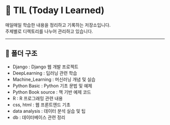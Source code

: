 # 🌱 TIL (Today I Learned)

매일매일 학습한 내용을 정리하고 기록하는 저장소입니다.  
주제별로 디렉토리를 나누어 관리하고 있습니다.

---

## 📁 폴더 구조

- Django : Django 웹 개발 프로젝트
- DeepLearning : 딥러닝 관련 학습
- Machine_Learning : 머신러닝 개념 및 실습
- Python Basic : Python 기초 문법 및 예제
- Python Book source : 책 기반 예제 코드
- R : R 프로그래밍 관련 내용
- css, html : 웹 프론트엔드 기초
- data analysis : 데이터 분석 실습 및 팁
- db : 데이터베이스 관련 정리



